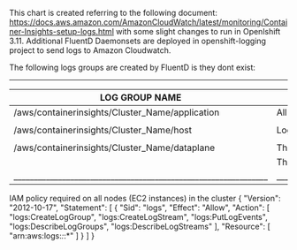 This chart is created referring to the following document: https://docs.aws.amazon.com/AmazonCloudWatch/latest/monitoring/Container-Insights-setup-logs.html with some slight changes to run in Openlshift 3.11.
Additional FluentD Daemonsets are deployed in openshift-logging project to send logs to Amazon Cloudwatch. 

The following logs groups are created by FluentD is they dont exist:
____________________________________________________________________________________________________________________________________________________________________
|			LOG GROUP NAME				|				LOG SOURCE							   |
|---------------------------------------------------------------|--------------------------------------------------------------------------------------------------|
|	/aws/containerinsights/Cluster_Name/application  	|	All log files in /var/log/containers							   |
|								|												   |
|	/aws/containerinsights/Cluster_Name/host		|	Logs from /var/log/dmesg, /var/log/secure, and /var/log/messages			   |
|								|												   |
|	/aws/containerinsights/Cluster_Name/dataplane		|	The logs in /var/log/journal for kubelet.service, kubeproxy.service, and docker.service.   |
|								|	The following IAM policy has to be applied to all the nodes/EC2 instances in Openshift.	   |
|_______________________________________________________________|__________________________________________________________________________________________________|

IAM policy required on all nodes (EC2 instances) in the cluster
{
    "Version": "2012-10-17",
    "Statement": [
        {
            "Sid": "logs",
            "Effect": "Allow",
            "Action": [
                "logs:CreateLogGroup",
                "logs:CreateLogStream",
                "logs:PutLogEvents",
                "logs:DescribeLogGroups",
                "logs:DescribeLogStreams"
            ],
            "Resource": [
                "arn:aws:logs:*:*:*"
            ]
        }
    ]
}
